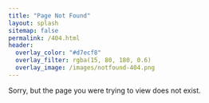 ```yaml
---
title: "Page Not Found"
layout: splash
sitemap: false
permalink: /404.html
header: 
  overlay_color: "#d7ecf8"
  overlay_filter: rgba(15, 80, 180, 0.6)
  overlay_image: /images/notfound-404.png
---
```


Sorry, but the page you were trying to view does not exist.

